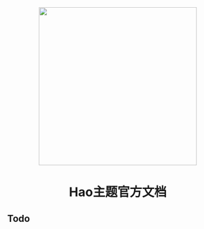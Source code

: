 <div align="center">

<img width="360" src="https://cdn.jsdelivr.net/gh/sun0225SUN/hao-docs/assets/images/memo.png">

# Hao主题官方文档
</div>

## Todo
